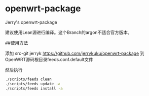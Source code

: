 # openwrt-package
Jerry's openwrt-package

建议使用Lean源进行编译。这个Branch的argon不适合官方版本。

##使用方法

添加 src-git jerryk https://github.com/jerrykuku/openwrt-package 到 OpenWRT源码根目录feeds.conf.default文件

然后执行

```bash
./scripts/feeds clean
./scripts/feeds update -a
./scripts/feeds install -a
```
